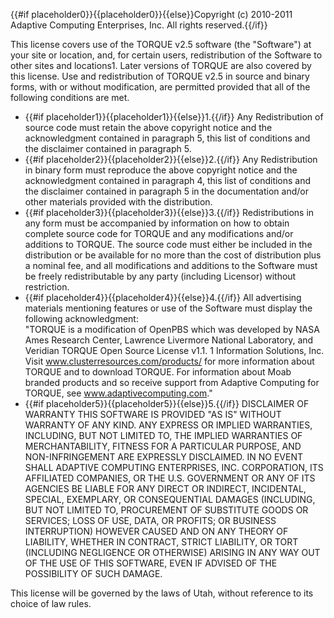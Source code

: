 {{#if placeholder0}}{{placeholder0}}{{else}}Copyright (c) 2010-2011 Adaptive Computing Enterprises, Inc. All rights reserved.{{/if}}

This license covers use of the TORQUE v2.5 software (the &quot;Software&quot;) at your site or location, and, for certain users, redistribution of the Software to other sites and locations1. Later versions of TORQUE are also covered by this license. Use and redistribution of TORQUE v2.5 in source and binary forms, with or without modification, are permitted provided that all of the following conditions are met.

* {{#if placeholder1}}{{placeholder1}}{{else}}1.{{/if}} Any Redistribution of source code must retain the above copyright notice and the acknowledgment contained in paragraph 5, this list of conditions and the disclaimer contained in paragraph 5.
* {{#if placeholder2}}{{placeholder2}}{{else}}2.{{/if}} Any Redistribution in binary form must reproduce the above copyright notice and the acknowledgment contained in paragraph 4, this list of conditions and the disclaimer contained in paragraph 5 in the documentation and/or other materials provided with the distribution.
* {{#if placeholder3}}{{placeholder3}}{{else}}3.{{/if}} Redistributions in any form must be accompanied by information on how to obtain complete source code for TORQUE and any modifications and/or additions to TORQUE. The source code must either be included in the distribution or be available for no more than the cost of distribution plus a nominal fee, and all modifications and additions to the Software must be freely redistributable by any party (including Licensor) without restriction.
* {{#if placeholder4}}{{placeholder4}}{{else}}4.{{/if}} All advertising materials mentioning features or use of the Software must display the following acknowledgment:   
   &quot;TORQUE is a modification of OpenPBS which was developed by NASA Ames Research Center, Lawrence Livermore National Laboratory, and Veridian TORQUE Open Source License v1.1. 1 Information Solutions, Inc. Visit www.clusterresources.com/products/ for more information about TORQUE and to download TORQUE. For information about Moab branded products and so receive support from Adaptive Computing for TORQUE, see www.adaptivecomputing.com.&quot;
* {{#if placeholder5}}{{placeholder5}}{{else}}5.{{/if}} DISCLAIMER OF WARRANTY THIS SOFTWARE IS PROVIDED &quot;AS IS&quot; WITHOUT WARRANTY OF ANY KIND. ANY EXPRESS OR IMPLIED WARRANTIES, INCLUDING, BUT NOT LIMITED TO, THE IMPLIED WARRANTIES OF MERCHANTABILITY, FITNESS FOR A PARTICULAR PURPOSE, AND NON-INFRINGEMENT ARE EXPRESSLY DISCLAIMED. IN NO EVENT SHALL ADAPTIVE COMPUTING ENTERPRISES, INC. CORPORATION, ITS AFFILIATED COMPANIES, OR THE U.S. GOVERNMENT OR ANY OF ITS AGENCIES BE LIABLE FOR ANY DIRECT OR INDIRECT, INCIDENTAL, SPECIAL, EXEMPLARY, OR CONSEQUENTIAL DAMAGES (INCLUDING, BUT NOT LIMITED TO, PROCUREMENT OF SUBSTITUTE GOODS OR SERVICES; LOSS OF USE, DATA, OR PROFITS; OR BUSINESS INTERRUPTION) HOWEVER CAUSED AND ON ANY THEORY OF LIABILITY, WHETHER IN CONTRACT, STRICT LIABILITY, OR TORT (INCLUDING NEGLIGENCE OR OTHERWISE) ARISING IN ANY WAY OUT OF THE USE OF THIS SOFTWARE, EVEN IF ADVISED OF THE POSSIBILITY OF SUCH DAMAGE.

This license will be governed by the laws of Utah, without reference to its choice of law rules.